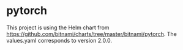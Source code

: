 # pytorch

This project is using the Helm chart from https://github.com/bitnami/charts/tree/master/bitnami/pytorch.
The values.yaml corresponds to version 2.0.0.